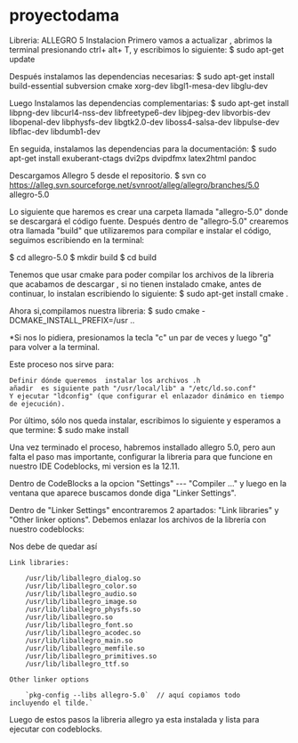 # proyectodama

Libreria: ALLEGRO 5
Instalacion 
 Primero vamos a actualizar , abrimos la terminal presionando ctrl+ alt+ T, y escribimos lo siguiente:
$ sudo apt-get update

Después instalamos las dependencias necesarias:
$ sudo apt-get install build-essential subversion cmake xorg-dev libgl1-mesa-dev libglu-dev

Luego Instalamos las dependencias complementarias:
$ sudo apt-get install libpng-dev libcurl4-nss-dev libfreetype6-dev libjpeg-dev libvorbis-dev libopenal-dev libphysfs-dev libgtk2.0-dev liboss4-salsa-dev libpulse-dev libflac-dev libdumb1-dev

En seguida, instalamos las dependencias para la documentación:
$ sudo apt-get install exuberant-ctags dvi2ps dvipdfmx latex2html pandoc

Descargamos Allegro 5 desde el repositorio.
$ svn co https://alleg.svn.sourceforge.net/svnroot/alleg/allegro/branches/5.0 allegro-5.0

Lo siguiente que haremos es crear una carpeta llamada "allegro-5.0" donde se descargará el código fuente. Después dentro de "allegro-5.0" crearemos otra llamada "build" que utilizaremos para compilar e instalar el código, seguimos escribiendo en la terminal:

$ cd allegro-5.0
$ mkdir build
$ cd build

Tenemos que usar  cmake para poder compilar los archivos de la libreria que acabamos de descargar , si no tienen instalado cmake, antes de continuar, lo instalan escribiendo lo siguiente: $ sudo apt-get install cmake .

Ahora si,compilamos nuestra libreria: 
$ sudo cmake -DCMAKE_INSTALL_PREFIX=/usr ..

*Si nos lo pidiera, presionamos la tecla "c" un par de veces y luego "g" para volver a la terminal.

Este proceso nos sirve para:

    Definir dónde queremos  instalar los archivos .h
    añadir  es siguiente path "/usr/local/lib" a "/etc/ld.so.conf"
    Y ejecutar "ldconfig" (que configurar el enlazador dinámico en tiempo de ejecución).


Por último, sólo nos queda instalar, escribimos lo siguiente y esperamos a que termine: 
$ sudo make install 

Una vez terminado el proceso, habremos installado allegro 5.0, pero aun falta el paso mas importante, configurar la libreria para que funcione en nuestro IDE Codeblocks, mi version es la 12.11.

Dentro de CodeBlocks a la opcion  "Settings" --- "Compiler ..." y luego en la ventana que aparece buscamos donde diga "Linker Settings".

Dentro de "Linker Settings" encontraremos 2 apartados: "Link libraries" y "Other linker options". Debemos enlazar los archivos de la librería con nuestro codeblocks:

Nos debe de quedar así

    Link libraries:

        /usr/lib/liballegro_dialog.so
        /usr/lib/liballegro_color.so
        /usr/lib/liballegro_audio.so
        /usr/lib/liballegro_image.so
        /usr/lib/liballegro_physfs.so
        /usr/lib/liballegro.so
        /usr/lib/liballegro_font.so
        /usr/lib/liballegro_acodec.so
        /usr/lib/liballegro_main.so
        /usr/lib/liballegro_memfile.so
        /usr/lib/liballegro_primitives.so
        /usr/lib/liballegro_ttf.so

    Other linker options

        `pkg-config --libs allegro-5.0`  // aquí copiamos todo                                            incluyendo el tilde.`

Luego de estos pasos la libreria allegro ya esta instalada y lista para ejecutar con codeblocks.
